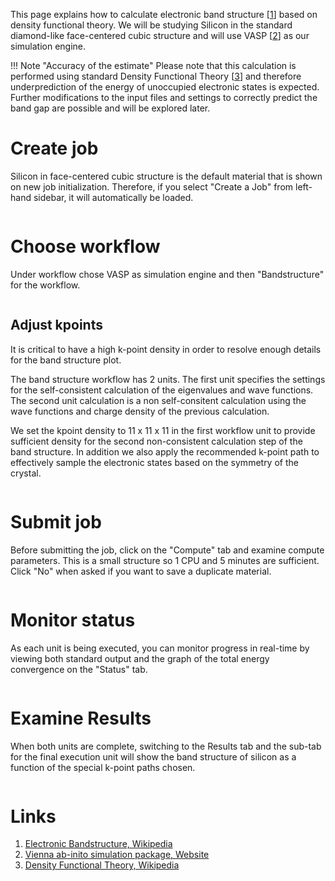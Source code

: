 <!-- TODO by MH -->

This page explains how to calculate electronic band structure [[1](#links)] based on density functional theory. We will be studying Silicon in the standard diamond-like face-centered cubic structure and will use VASP [[2](#links)] as our simulation engine.

!!! Note "Accuracy of the estimate"
    Please note that this calculation is performed using standard Density Functional Theory [[3](#links)] and therefore underprediction of the energy of unoccupied electronic states is expected. Further modifications to the input files and settings to correctly predict the band gap are possible and will be explored later.

# Create job

Silicon in face-centered cubic structure is the default material that is shown on new job initialization. Therefore, if you select "Create a Job" from left-hand sidebar, it will automatically be loaded.

<img data-gifffer="/images/BandStep1.gif"/>

# Choose workflow

Under workflow chose VASP as simulation engine and then "Bandstructure" for the workflow.

<img data-gifffer="/images/BandStep2.gif"/>

## Adjust kpoints

It is critical to have a high k-point density in order to resolve enough details for the band structure plot.

The band structure workflow has 2 units.  The first unit specifies the settings for the self-consistent calculation of the eigenvalues and wave functions.  The second unit calculation is a non self-consitent calculation using the wave functions and charge density of the previous calculation.

We set the kpoint density to 11 x 11 x 11 in the first workflow unit to provide sufficient density for the second non-consistent calculation step of the band structure.  In addition we also apply the recommended k-point path to effectively sample the electronic states based on the symmetry of the crystal.

<img data-gifffer="/images/BandStep3.gif"/>

# Submit job

Before submitting the job, click on the "Compute" tab and examine compute parameters.  This is a small structure so 1 CPU and 5 minutes are sufficient.  Click "No" when asked if you want to save a duplicate material.

<img data-gifffer="/images/BandStep4.gif"/>

# Monitor status

As each unit is being executed, you can monitor progress in real-time by viewing both standard output and the graph of the total energy convergence on the "Status" tab.

<img data-gifffer="/images/BandStep5.gif"/>

# Examine Results

When both units are complete, switching to the Results tab and the sub-tab for the final execution unit will show the band structure of silicon as a function of the special k-point paths chosen.

<img data-gifffer="/images/BandStep6.gif"/>

# Links

1. [Electronic Bandstructure, Wikipedia](https://en.wikipedia.org/wiki/Electronic_band_structure)
2. [Vienna ab-inito simulation package, Website](https://www.vasp.at/)
3. [Density Functional Theory, Wikipedia](https://en.wikipedia.org/wiki/Density_functional_theory)
